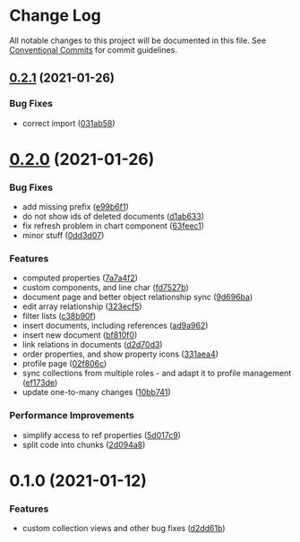 # Change Log

All notable changes to this project will be documented in this file.
See [Conventional Commits](https://conventionalcommits.org) for commit guidelines.

## [0.2.1](https://github.com/platyplus/platydev/compare/@platyplus/vue-rxdb-hasura@0.2.0...@platyplus/vue-rxdb-hasura@0.2.1) (2021-01-26)


### Bug Fixes

* correct import ([031ab58](https://github.com/platyplus/platydev/commit/031ab584bcd534494d230d589032c6e4c59e1101))





# [0.2.0](https://github.com/platyplus/platydev/compare/@platyplus/vue-rxdb-hasura@0.1.0...@platyplus/vue-rxdb-hasura@0.2.0) (2021-01-26)


### Bug Fixes

* add missing prefix ([e99b6f1](https://github.com/platyplus/platydev/commit/e99b6f1d45a61a7adc0464807540265e98458ddb))
* do not show ids of deleted documents ([d1ab633](https://github.com/platyplus/platydev/commit/d1ab633c0301a6f616d1af403732efc0db0d5a66))
* fix refresh problem in chart component ([63feec1](https://github.com/platyplus/platydev/commit/63feec19aa0f676486b97810e760d08d5131b1c5))
* minor stuff ([0dd3d07](https://github.com/platyplus/platydev/commit/0dd3d07916912433ba60c2a318680f019e6a6618))


### Features

* computed properties ([7a7a4f2](https://github.com/platyplus/platydev/commit/7a7a4f2bab688420fc8397cd56c9f7e0abbf9e6f))
* custom components, and line char ([fd7527b](https://github.com/platyplus/platydev/commit/fd7527b566a36b9bd0dc540f183529993cb4f664))
* document page and better object relationship sync ([9d696ba](https://github.com/platyplus/platydev/commit/9d696baa9229173a1a60d111e2e296fcad54376f))
* edit array relationship ([323ecf5](https://github.com/platyplus/platydev/commit/323ecf50230b37e54a1b855add5ae73ea115cdcb))
* filter lists ([c38b90f](https://github.com/platyplus/platydev/commit/c38b90ffcfc1d59f321722fd26f9bad1626c0934))
* insert documents, including references ([ad9a962](https://github.com/platyplus/platydev/commit/ad9a962455cc4cc3f7bdd9a1e3fa503846547f74))
* insert new document ([bf810f0](https://github.com/platyplus/platydev/commit/bf810f036e821b7d27eff921e764f77dc15624b5))
* link relations in documents ([d2d70d3](https://github.com/platyplus/platydev/commit/d2d70d3201a799895e0f23e5305890da0d781ab0))
* order properties, and show property icons ([331aea4](https://github.com/platyplus/platydev/commit/331aea48bd83b12b8d5f724187275db9f673ba45))
* profile page ([02f806c](https://github.com/platyplus/platydev/commit/02f806c59cc7001db48fed22cfa7c4d7316ed352))
* sync collections from multiple roles - and adapt it to profile management ([ef173de](https://github.com/platyplus/platydev/commit/ef173decfe4c549214affce8fe83bf085bde65a8))
* update one-to-many changes ([10bb741](https://github.com/platyplus/platydev/commit/10bb7415f1d246c484face0f1bc86a7b22638654))


### Performance Improvements

* simplify access to ref properties ([5d017c9](https://github.com/platyplus/platydev/commit/5d017c9d83ffe8c3a7777bcab871a80557de05ae))
* split code into chunks ([2d094a8](https://github.com/platyplus/platydev/commit/2d094a8e32b0bfca4ec5ca5d73bab126df60ca74))





# 0.1.0 (2021-01-12)


### Features

* custom collection views and other bug fixes ([d2dd61b](https://github.com/platyplus/platydev/commit/d2dd61b694ae0432cb97ab2d532a32ae13ae6d02))
